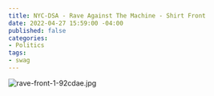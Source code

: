 ```yaml
---
title: NYC-DSA - Rave Against The Machine - Shirt Front
date: 2022-04-27 15:59:00 -04:00
published: false
categories:
- Politics
tags:
- swag
---
```


![rave-front-1-92cdae.jpg](/uploads/rave-front-1-92cdae.jpg)